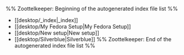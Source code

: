 %% Zoottelkeeper: Beginning of the autogenerated index file list  %%
-  [[desktop/_index|_index]]
-  [[desktop/My Fedora Setup|My Fedora Setup]]
-  [[desktop/New setup|New setup]]
-  [[desktop/Silverblue|Silverblue]]
%% Zoottelkeeper: End of the autogenerated index file list  %%
